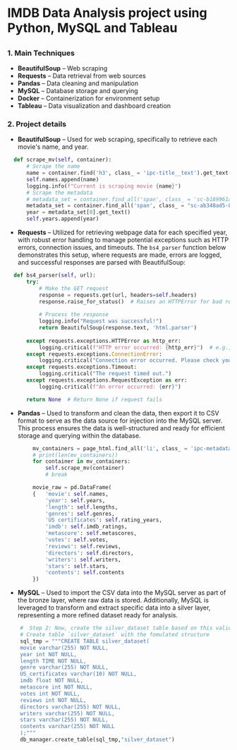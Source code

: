 # IMDB Data Analysis project using Python, MySQL and Tableau
##

### 1. Main Techniques

- **BeautifulSoup** – Web scraping
- **Requests** – Data retrieval from web sources
- **Pandas** – Data cleaning and manipulation
- **MySQL** – Database storage and querying
- **Docker** – Containerization for environment setup
- **Tableau** – Data visualization and dashboard creation


### 2. Project details
- **BeautifulSoup** – Used for web scraping, specifically to retrieve each movie's name, and year.
```python
  def scrape_mv(self, container):
      # Scrape the name
      name = container.find('h3', class_ = 'ipc-title__text').get_text()
      self.names.append(name)
      logging.info(f"Current is scraping movie {name}")
      # Scrape the metadata
      # metadata_set = container.find_all('span', class_ = 'sc-b189961a-8 hCbzGp dli-title-metadata-item')
      metadata_set = container.find_all('span', class_ = "sc-ab348ad5-8 cSWcJI dli-title-metadata-item")
      year = metadata_set[0].get_text()
      self.years.append(year)
```
- **Requests** – Utilized for retrieving webpage data for each specified year, with robust error handling to manage potential exceptions such as HTTP errors, connection issues, and timeouts. The `bs4_parser` function below demonstrates this setup, where requests are made, errors are logged, and successful responses are parsed with BeautifulSoup:

```python
  def bs4_parser(self, url):
      try:
          # Make the GET request
          response = requests.get(url, headers=self.headers)
          response.raise_for_status()  # Raises an HTTPError for bad responses (4xx, 5xx)
          
          # Process the response
          logging.info("Request was successful!")
          return BeautifulSoup(response.text, 'html.parser')
                  
      except requests.exceptions.HTTPError as http_err:
          logging.critical(f"HTTP error occurred: {http_err}")  # e.g., 404 or 500 error
      except requests.exceptions.ConnectionError:
          logging.critical("Connection error occurred. Please check your network.")
      except requests.exceptions.Timeout:
          logging.critical("The request timed out.")
      except requests.exceptions.RequestException as err:
          logging.critical(f"An error occurred: {err}")

      return None  # Return None if request fails
```
- **Pandas** – Used to transform and clean the data, then export it to CSV format to serve as the data source for injection into the MySQL server. This process ensures the data is well-structured and ready for efficient storage and querying within the database.
```python
        mv_containers = page_html.find_all('li', class_ = 'ipc-metadata-list-summary-item')
        # print(len(mv_containers))
        for container in mv_containers:
            self.scrape_mv(container)
            # break

        movie_raw = pd.DataFrame(
        {   'movie': self.names,
            'year': self.years,
            'length': self.lengths,
            'genres': self.genres,
            'US certificates': self.rating_years,
            'imdb': self.imdb_ratings,
            'metascore': self.metascores,
            'votes': self.votes,
            'reviews': self.reviews,
            'directors': self.directors,
            'writers': self.writers,
            'stars': self.stars,
            'contents': self.contents
        })
```
- **MySQL** – Used to import the CSV data into the MySQL server as part of the bronze layer, where raw data is stored. Additionally, MySQL is leveraged to transform and extract specific data into a silver layer, representing a more refined dataset ready for analysis.

```python
    #  Step 2: Now, create the silver_dataset table based on this valid data
    # Create table `silver_dataset` with the fomulated structure 
    sql_tmp = """CREATE TABLE silver_dataset(
    movie varchar(255) NOT NULL,
    year int NOT NULL,
    length TIME NOT NULL,
    genre varchar(255) NOT NULL,
    US_certificates varchar(10) NOT NULL,
    imdb float NOT NULL,
    metascore int NOT NULL,
    votes int NOT NULL,
    reviews int NOT NULL,
    directors varchar(255) NOT NULL,
    writers varchar(255) NOT NULL,
    stars varchar(255) NOT NULL,
    contents varchar(255) NOT NULL
    );"""
    db_manager.create_table(sql_tmp,"silver_dataset")
```